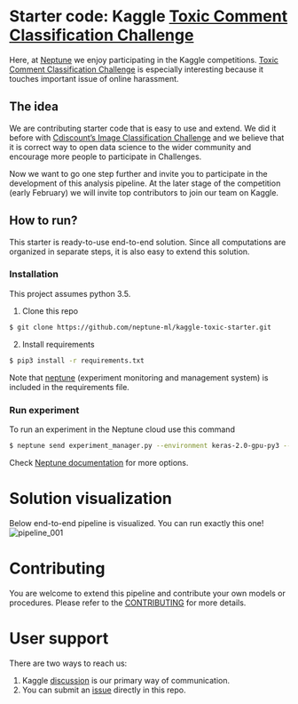 # Starter code: Kaggle [Toxic Comment Classification Challenge](https://www.kaggle.com/c/jigsaw-toxic-comment-classification-challenge 'Kaggle competition')

Here, at [Neptune](https://neptune.ml/ 'machine learning lab') we enjoy participating in the Kaggle competitions. [Toxic Comment Classification Challenge](https://www.kaggle.com/c/jigsaw-toxic-comment-classification-challenge 'Kaggle competition') is especially interesting because it touches important issue of online harassment.


## The idea
We are contributing starter code that is easy to use and extend. We did it before with [Cdiscount’s Image Classification Challenge](https://github.com/deepsense-ai/cdiscount-starter) and we believe that it is correct way to open data science to the wider community and encourage more people to participate in Challenges.

Now we want to go one step further and invite you to participate in the development of this analysis pipeline. At the later stage of the competition (early February) we will invite top contributors to join our team on Kaggle.


## How to run?
This starter is ready-to-use end-to-end solution. Since all computations are organized in separate steps, it is also easy to extend this solution.

### Installation
This project assumes python 3.5.
1. Clone this repo

```bash
$ git clone https://github.com/neptune-ml/kaggle-toxic-starter.git
```
2. Install requirements
```bash
$ pip3 install -r requirements.txt
```
Note that [neptune](https://neptune.ml/ 'machine learning lab') (experiment monitoring and management system) is included in the requirements file.

### Run experiment
To run an experiment in the Neptune cloud use this command
```bash
$ neptune send experiment_manager.py --environment keras-2.0-gpu-py3 --worker gcp-gpu-medium --config neptune_config.yaml -- train-pipeline --pipeline_name ensemble_train_pipeline
```

Check [Neptune documentation](https://docs.neptune.ml/cli/neptune_send/) for more options.


# Solution visualization
Below end-to-end pipeline is visualized. You can run exactly this one!
![pipeline_001](https://github.com/neptune-ml/kaggle-toxic-starter/blob/master/pipelines_visualizations/pipeline_001.png 'our initial pipeline')


# Contributing
You are welcome to extend this pipeline and contribute your own models or procedures. Please refer to the [CONTRIBUTING](https://github.com/neptune-ml/kaggle-toxic-starter/blob/master/CONTRIBUTING.md) for more details.

# User support
There are two ways to reach us:
1. Kaggle [discussion](https://www.kaggle.com/c/jigsaw-toxic-comment-classification-challenge/discussion) is our primary way of communication.
2. You can submit an [issue](https://github.com/neptune-ml/kaggle-toxic-starter/issues) directly in this repo.
